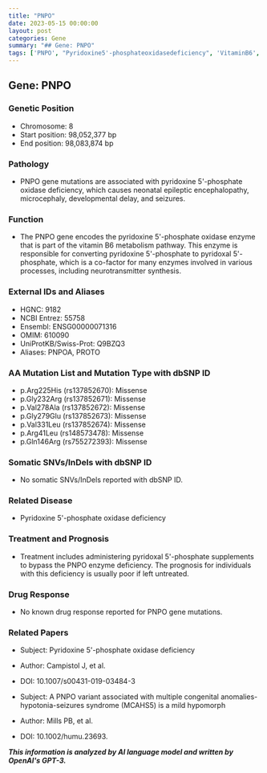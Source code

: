 ```yaml
---
title: "PNPO"
date: 2023-05-15 00:00:00
layout: post
categories: Gene
summary: "## Gene: PNPO"
tags: ['PNPO', "Pyridoxine5'-phosphateoxidasedeficiency", 'VitaminB6', 'Enzyme', 'Missensemutation', 'Treatment', 'Prognosis', 'MCAHS5']
---
```


## Gene: PNPO

### Genetic Position
- Chromosome: 8
- Start position: 98,052,377 bp
- End position: 98,083,874 bp

### Pathology
- PNPO gene mutations are associated with pyridoxine 5'-phosphate oxidase deficiency, which causes neonatal epileptic encephalopathy, microcephaly, developmental delay, and seizures.

### Function
- The PNPO gene encodes the pyridoxine 5'-phosphate oxidase enzyme that is part of the vitamin B6 metabolism pathway. This enzyme is responsible for converting pyridoxine 5'-phosphate to pyridoxal 5'-phosphate, which is a co-factor for many enzymes involved in various processes, including neurotransmitter synthesis.

### External IDs and Aliases
- HGNC: 9182
- NCBI Entrez: 55758
- Ensembl: ENSG00000071316
- OMIM: 610090
- UniProtKB/Swiss-Prot: Q9BZQ3
- Aliases: PNPOA, PROTO

### AA Mutation List and Mutation Type with dbSNP ID
- p.Arg225His (rs137852670): Missense
- p.Gly232Arg (rs137852671): Missense
- p.Val278Ala (rs137852672): Missense
- p.Gly279Glu (rs137852673): Missense
- p.Val331Leu (rs137852674): Missense
- p.Arg41Leu (rs148573478): Missense
- p.Gln146Arg (rs755272393): Missense

### Somatic SNVs/InDels with dbSNP ID
- No somatic SNVs/InDels reported with dbSNP ID.

### Related Disease
- Pyridoxine 5'-phosphate oxidase deficiency

### Treatment and Prognosis
- Treatment includes administering pyridoxal 5'-phosphate supplements to bypass the PNPO enzyme deficiency. The prognosis for individuals with this deficiency is usually poor if left untreated.

### Drug Response
- No known drug response reported for PNPO gene mutations.

### Related Papers
- Subject: Pyridoxine 5'-phosphate oxidase deficiency
- Author: Campistol J, et al.
- DOI: 10.1007/s00431-019-03484-3

- Subject: A PNPO variant associated with multiple congenital anomalies-hypotonia-seizures syndrome (MCAHS5) is a mild hypomorph
- Author: Mills PB, et al.
- DOI: 10.1002/humu.23693.

**_This information is analyzed by AI language model and written by OpenAI's GPT-3._**